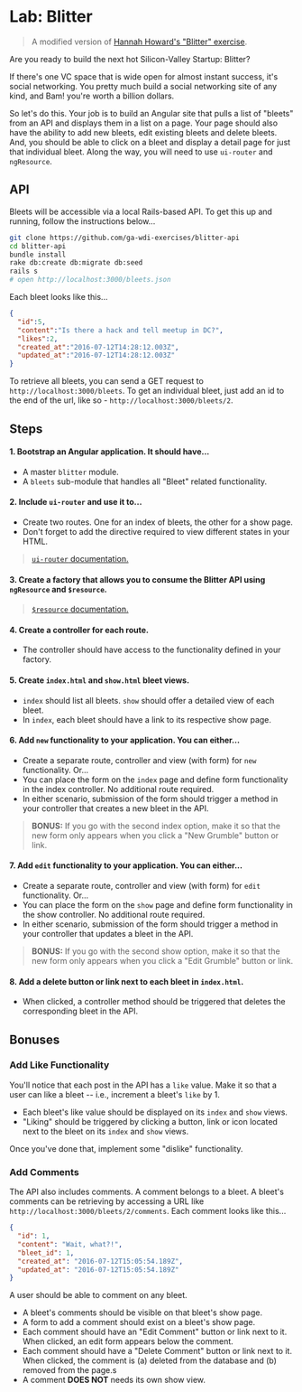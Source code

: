 # Lab: Blitter

> A modified version of [Hannah Howard's "Blitter" exercise](http://hannahhoward.github.io/angular-intermediate-wdi/).

Are you ready to build the next hot Silicon-Valley Startup: Blitter?

If there's one VC space that is wide open for almost instant success, it's social networking. You pretty much build a social networking site of any kind, and Bam! you're worth a billion dollars.

So let's do this. Your job is to build an Angular site that pulls a list of "bleets" from an API and displays them in a list on a page. Your page should also have the ability to add new bleets, edit existing bleets and delete bleets. And, you should be able to click on a bleet and display a detail page for just that individual bleet. Along the way, you will need to use `ui-router` and `ngResource`.

## API

Bleets will be accessible via a local Rails-based API. To get this up and running, follow the instructions below...

```bash
git clone https://github.com/ga-wdi-exercises/blitter-api
cd blitter-api
bundle install
rake db:create db:migrate db:seed
rails s
# open http://localhost:3000/bleets.json
```

Each bleet looks like this...

```json
{
  "id":5,
  "content":"Is there a hack and tell meetup in DC?",
  "likes":2,
  "created_at":"2016-07-12T14:28:12.003Z",
  "updated_at":"2016-07-12T14:28:12.003Z"
}
```

To retrieve all bleets, you can send a GET request to `http://localhost:3000/bleets`. To get an individual bleet, just add an id to the end of the url, like so - `http://localhost:3000/bleets/2`.

## Steps

#### 1. Bootstrap an Angular application. It should have...

* A master `blitter` module.
* A `bleets` sub-module that handles all "Bleet" related functionality.

#### 2. Include `ui-router` and use it to...

* Create two routes. One for an index of bleets, the other for a show page.
* Don't forget to add the directive required to view different states in your HTML.

> [`ui-router` documentation.](https://github.com/angular-ui/ui-router/wiki)

#### 3. Create a factory that allows you to consume the Blitter API using `ngResource` and `$resource`.

> [`$resource` documentation.](https://docs.angularjs.org/api/ngResource/service/$resource)

#### 4. Create a controller for each route.

* The controller should have access to the functionality defined in your factory.

####  5. Create `index.html` and `show.html` bleet views.

* `index` should list all bleets. `show` should offer a detailed view of each bleet.
* In `index`, each bleet should have a link to its respective show page.

#### 6. Add `new` functionality to your application. You can either...

* Create a separate route, controller and view (with form) for `new` functionality. Or...
* You can place the form on the `index` page and define form functionality in the index controller. No additional route required.
* In either scenario, submission of the form should trigger a method in your controller that creates a new bleet in the API.

> **BONUS:** If you go with the second index option, make it so that the new form only appears when you click a "New Grumble" button or link.

####  7. Add `edit` functionality to your application. You can either...

* Create a separate route, controller and view (with form) for `edit` functionality. Or...
* You can place the form on the `show` page and define form functionality in the show controller. No additional route required.
* In either scenario, submission of the form should trigger a method in your controller that updates a bleet in the API.

> **BONUS:** If you go with the second show option, make it so that the new form only appears when you click a "Edit Grumble" button or link.

#### 8. Add a delete button or link next to each bleet in `index.html`.

* When clicked, a controller method should be triggered that deletes the corresponding bleet in the API.

## Bonuses

### Add Like Functionality

You'll notice that each post in the API has a `like` value. Make it so that a user can like a bleet -- i.e., increment a bleet's `like` by 1.
* Each bleet's like value should be displayed on its `index` and `show` views.
* "Liking" should be triggered by clicking a button, link or icon located next to the bleet on its `index` and `show` views.

Once you've done that, implement some "dislike" functionality.

### Add Comments

The API also includes comments. A comment belongs to a bleet. A bleet's comments can be retrieving by accessing a URL like `http://localhost:3000/bleets/2/comments`. Each comment looks like this...

```json
{
  "id": 1,
  "content": "Wait, what?!",
  "bleet_id": 1,
  "created_at": "2016-07-12T15:05:54.189Z",
  "updated_at": "2016-07-12T15:05:54.189Z"
}
```

A user should be able to comment on any bleet.
* A bleet's comments should be visible on that bleet's show page.
* A form to add a comment should exist on a bleet's show page.
* Each comment should have an "Edit Comment" button or link next to it. When clicked, an edit form appears below the comment.
* Each comment should have a "Delete Comment" button or link next to it. When clicked, the comment is (a) deleted from the database and (b) removed from the page.s
* A comment **DOES NOT** needs its own show view.
